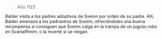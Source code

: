 > Año 1123

Balder visita a los padres adoptivos de Sveinn por orden de su padre. Allí, Balder amenaza a los padrastros de Sveinn, ofreciéndoles una buena recompensa si consiguen que Sveinn caiga en la trampa de un jugoso robo en Svartalfheim, o la muerte si se niegan.